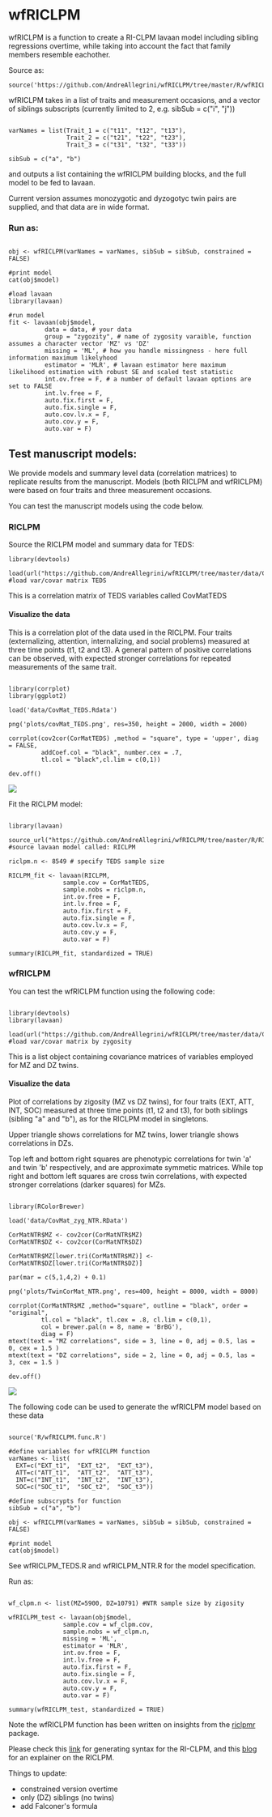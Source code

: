 
# wfRICLPM

wfRICLPM is a function to create a RI-CLPM lavaan model including sibling regressions overtime, while taking into account the fact that family members resemble eachother.  

Source as: 

```{r}
source('https://github.com/AndreAllegrini/wfRICLPM/tree/master/R/wfRICLPM.func.R')
```

wfRICLPM takes in a list of traits and measurement occasions, and a vector of siblings subscripts (currently limited to 2, e.g. sibSub = c("i", "j")) 

```{r}

varNames = list(Trait_1 = c("t11", "t12", "t13"),
                Trait_2 = c("t21", "t22", "t23"),
                Trait_3 = c("t31", "t32", "t33"))

sibSub = c("a", "b")
```

and outputs a list containing the wfRICLPM building blocks, and the full model to be fed to lavaan. 

Current version assumes monozygotic and dyzogotyc twin pairs are supplied, and that data are in wide format.

### Run as: 

```{r}

obj <- wfRICLPM(varNames = varNames, sibSub = sibSub, constrained = FALSE)

#print model 
cat(obj$model)

#load lavaan
library(lavaan)

#run model
fit <- lavaan(obj$model,  
          data = data, # your data
          group = "zygozity", # name of zygosity varaible, function assumes a character vector 'MZ' vs 'DZ'
          missing = 'ML', # how you handle missingness - here full information maximum likelyhood 
          estimator = 'MLR', # lavaan estimator here maximum likelihood estimation with robust SE and scaled test statistic 
          int.ov.free = F, # a number of default lavaan options are set to FALSE
          int.lv.free = F,
          auto.fix.first = F,
          auto.fix.single = F,
          auto.cov.lv.x = F,
          auto.cov.y = F,
          auto.var = F) 
```

## Test manuscript models: 

We provide models and summary level data (correlation matrices) to replicate results from the manuscript.
Models (both RICLPM and wfRICLPM) were based on four traits and three measurement occasions.

You can test the manuscript models using the code below.

### RICLPM

Source the RICLPM model and summary data for TEDS: 

```{r}
library(devtools)

load(url("https://github.com/AndreAllegrini/wfRICLPM/tree/master/data/CovMat_TEDS.RData")) #load var/covar matrix TEDS 

```

This is a correlation matrix of TEDS variables called CovMatTEDS

#### Visualize the data

This is a correlation plot of the data used in the RICLPM. Four traits (externalizing, attention, internalizing, and social problems) measured at three time points (t1, t2 and t3). A general pattern of positive correlations can be observed, with expected stronger correlations for repeated measurements of the same trait. 


```{r, eval = F, echo = F}

library(corrplot)
library(ggplot2)

load('data/CovMat_TEDS.Rdata')

png('plots/covMat_TEDS.png', res=350, height = 2000, width = 2000)

corrplot(cov2cor(CorMatTEDS) ,method = "square", type = 'upper', diag = FALSE, 
         addCoef.col = "black", number.cex = .7, 
         tl.col = "black",cl.lim = c(0,1))

dev.off()

```

![](plots/corMat_TEDS.png?raw=true)

Fit the RICLPM model:

```{r}

library(lavaan)

source_url("https://github.com/AndreAllegrini/wfRICLPM/tree/master/R/RICLPM_TEDS_NTR.R") #source lavaan model called: RICLPM

riclpm.n <- 8549 # specify TEDS sample size 

RICLPM_fit <- lavaan(RICLPM, 
               sample.cov = CorMatTEDS, 
               sample.nobs = riclpm.n,
               int.ov.free = F,
               int.lv.free = F,
               auto.fix.first = F,
               auto.fix.single = F,
               auto.cov.lv.x = F,
               auto.cov.y = F,
               auto.var = F)

summary(RICLPM_fit, standardized = TRUE)

```


### wfRICLPM

You can test the wfRICLPM function using the following code:

```{r}

library(devtools)
library(lavaan)

load(url("https://github.com/AndreAllegrini/wfRICLPM/tree/master/data/CorMat_zyg_NTR.RData")) #load var/covar matrix by zygosity

```

This is a list object containing covariance matrices of variables employed for MZ and DZ twins. 

#### Visualize the data

Plot of correlations by zigosity (MZ vs DZ twins), for four traits (EXT, ATT, INT, SOC) measured at three time points (t1, t2 and t3), for both siblings (sibling "a" and "b"), as for the RICLPM model in singletons.

Upper triangle shows correlations for MZ twins, lower triangle shows correlations in DZs. 

Top left and bottom right squares are phenotypic correlations for twin 'a' and twin 'b' respectively, and are approximate symmetic matrices. While top right and bottom left squares are cross twin correlations, with expected stronger correlations (darker squares) for MZs. 

```{r eval=F, echo = F, fig.height=12, fig.width=12}

library(RColorBrewer)

load('data/CovMat_zyg_NTR.RData')
      
CorMatNTR$MZ <- cov2cor(CorMatNTR$MZ)
CorMatNTR$DZ <- cov2cor(CorMatNTR$DZ)

CorMatNTR$MZ[lower.tri(CorMatNTR$MZ)] <- CorMatNTR$DZ[lower.tri(CorMatNTR$DZ)] 

par(mar = c(5,1,4,2) + 0.1) 

png('plots/TwinCorMat_NTR.png', res=400, height = 8000, width = 8000)

corrplot(CorMatNTR$MZ ,method="square", outline = "black", order = "original",
         tl.col = "black", tl.cex = .8, cl.lim = c(0,1),
         col = brewer.pal(n = 8, name = 'BrBG'), 
         diag = F)
mtext(text = "MZ correlations", side = 3, line = 0, adj = 0.5, las = 0, cex = 1.5 )
mtext(text = "DZ correlations", side = 2, line = 0, adj = 0.5, las = 3, cex = 1.5 )

dev.off()

```

![](plots/TwinCorMat_NTR.png?raw=true)


The following code can be used to generate the wfRICLPM model based on these data

```{r eval=F}

source('R/wfRICLPM.func.R')

#define variables for wfRICLPM function
varNames <- list(
  EXT=c("EXT_t1",  "EXT_t2",  "EXT_t3"),
  ATT=c("ATT_t1",  "ATT_t2",  "ATT_t3"),
  INT=c("INT_t1",  "INT_t2",  "INT_t3"),
  SOC=c("SOC_t1",  "SOC_t2",  "SOC_t3"))

#define subscrypts for function
sibSub = c("a", "b")

obj <- wfRICLPM(varNames = varNames, sibSub = sibSub, constrained = FALSE)

#print model 
cat(obj$model)

```

See wfRICLPM_TEDS.R and wfRICLPM_NTR.R for the model specification.

Run as: 

```{r}

wf_clpm.n <- list(MZ=5900, DZ=10791) #NTR sample size by zigosity

wfRICLPM_test <- lavaan(obj$model, 
               sample.cov = wf_clpm.cov, 
               sample.nobs = wf_clpm.n,
               missing = 'ML',
               estimator = 'MLR',
               int.ov.free = F,
               int.lv.free = F,
               auto.fix.first = F,
               auto.fix.single = F,
               auto.cov.lv.x = F,
               auto.cov.y = F,
               auto.var = F)

summary(wfRICLPM_test, standardized = TRUE)

```

Note the wfRICLPM function has been written on insights from the [riclpmr](http://johnflournoy.science/riclpmr/) package.

Please check this [link](https://github.com/jflournoy/riclpmr) for generating syntax for the RI-CLPM, and this [blog](https://jflournoy.github.io/2017/10/20/riclpm-lavaan-demo/) for an explainer on the RICLPM. 

Things to update: 

* constrained version overtime 
* only (DZ) siblings (no twins)
* add Falconer's formula
